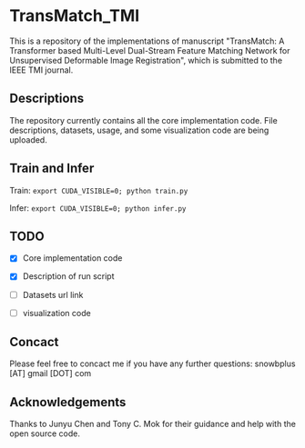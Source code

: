# TransMatch_TMI
This is a repository of the implementations of manuscript "TransMatch: A Transformer based Multi-Level Dual-Stream Feature Matching Network for Unsupervised Deformable Image Registration", which is submitted to the IEEE TMI journal.

## Descriptions
The repository currently contains all the core implementation code. File descriptions, datasets, usage, and some visualization code are being uploaded.

## Train and Infer
Train: ```export CUDA_VISIBLE=0; python train.py```

Infer: ```export CUDA_VISIBLE=0; python infer.py```

## TODO
- [x] Core implementation code
- [x] Description of run script
- [ ] Datasets url link
- [ ] visualization code


## Concact
Please feel free to concact me if you have any further questions: snowbplus [AT] gmail [DOT] com


## Acknowledgements
Thanks to Junyu Chen and Tony C. Mok for their guidance and help with the open source code.

